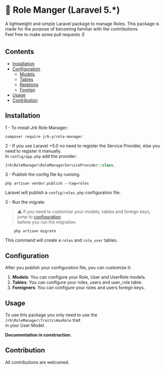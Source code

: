 🧠 Role Manger (Laravel 5.*)
========================
A lightweight and simple Laravel package to manage Roles.
This package is made for the purpose of becoming familiar with the contributions. <br>
Feel free to make some pull requests ✌️

## Contents
- [Installation](#installation)
- [Configuration](#configuration)
    - [Models](#models)
    - [Tables](#tables)
    - [Relations](#relations)
    - [Foreign ](#foreign)
- [Usage](#usage)
- [Contribution](#contribution)


## Installation

1 - To install Jrb Role Manager:

```shell
composer require jrb-y/role-manager
```

2 - If you use Laravel +5.0 no need to register the Service Provider, else you need 
to register it manually. <br>
In `config/app.php` add the provider:

```php
Jrb\RoleManager\RoleManagerServiceProvider::class,
```

3 - Publish the config file by running.
```shell
php artisan vendor:publish --tag=roles
```
Laravel will publish a `config/roles.php` configuration file.

3 - Run the migrate
> :warning: if you need to customize your models, tables and foreign keys, jump to [configuration](#configuration) <br>
before you run the migration.

```shell
    php artisan migrate
```

This command will create a `roles` and `role_user` tables.

## Configuration
After you publish your configuration file, you can customize it:

1. **Models**: You can configure your Role, User and UserRole models.
2. **Tables**: You can configure your roles, users and user_role table.
3. **Foreigners**: You can configure your roles and users foreign keys.


## Usage
To use this package you only need to use the `Jrb\RoleManager\Traits\HasRole` trait <br>
in your User Model.

**Documentation in construction**.

## Contribution
All contributions are welcomed.
